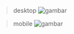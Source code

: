 >desktop
![gambar](https://user-images.githubusercontent.com/74166387/235556409-78d387bf-be49-4b48-926d-3c471c7a7e40.png)

>mobile
![gambar](https://user-images.githubusercontent.com/74166387/235556376-6f061c47-c6ee-4075-820e-4a0d21add1f8.png)
